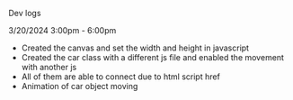 Dev logs 

3/20/2024 3:00pm - 6:00pm

- Created the canvas and set the width and height in javascript
- Created the car class with a different js file and enabled the movement with another js
- All of them are able to connect due to html script href
- Animation of car object moving